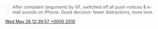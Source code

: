 > After complaint \(argument\) by GF, switched off all push\-notices & e\-mail sounds on iPhone\. Good decision: fewer distractions, more love\.

<img src="../../media/tweet.ico" width="12" /> [Wed May 26 12:39:57 +0000 2010](https://twitter.com/DromerDenker/status/14760305954)